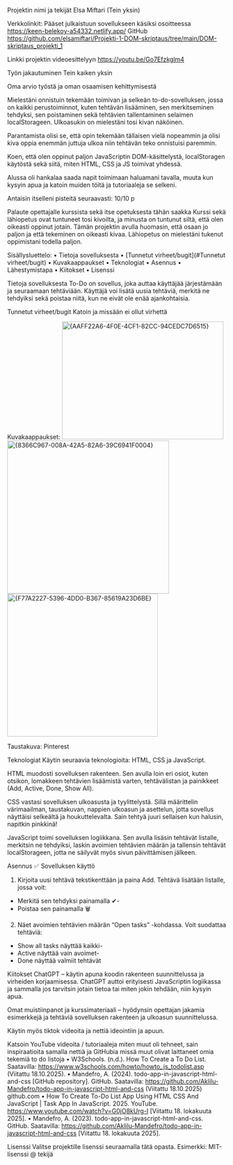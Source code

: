 Projektin nimi ja tekijät
Elsa Miftari (Tein yksin)

Verkkolinkit:
Pääset julkaistuun sovellukseen käsiksi osoitteessa https://keen-belekoy-a54332.netlify.app/
GitHub https://github.com/elsamiftari/Projekti-1-DOM-skriptaus/tree/main/DOM-skriptaus_projekti_1

Linkki projektin videoesittelyyn https://youtu.be/Go7Efzkglm4

Työn jakautuminen
Tein kaiken yksin

Oma arvio työstä ja oman osaamisen kehittymisestä

Mielestäni onnistuin tekemään toimivan ja selkeän to-do-sovelluksen, jossa on kaikki perustoiminnot, kuten tehtävän lisääminen, sen merkitseminen tehdyksi, sen poistaminen sekä tehtävien tallentaminen selaimen localStorageen. Ulkoasukin on mielestäni tosi kivan näköinen.

Parantamista olisi se, että opin tekemään tällaisen vielä nopeammin ja olisi kiva oppia enemmän juttuja ulkoa niin tehtävän teko onnistuisi paremmin.

Koen, että olen oppinut paljon JavaScriptin DOM-käsittelystä, localStoragen käytöstä sekä siitä, miten HTML, CSS ja JS toimivat yhdessä.

Alussa oli hankalaa saada napit toimimaan haluamani tavalla, muuta kun kysyin apua ja katoin muiden töitä ja tutoriaaleja se selkeni. 

Antaisin itselleni pisteitä seuraavasti: 10/10 p

Palaute opettajalle kurssista sekä itse opetuksesta tähän saakka
Kurssi sekä lähiopetus ovat tuntuneet tosi kivoilta, ja minusta on tuntunut siltä, että olen oikeasti oppinut jotain. Tämän projektin avulla huomasin, että osaan jo paljon ja että tekeminen on oikeasti kivaa. Lähiopetus on mielestäni tukenut oppimistani todella paljon.

Sisällysluettelo:
•	Tietoja sovelluksesta
•	[Tunnetut virheet/bugit](#Tunnetut virheet/bugit)
•	Kuvakaappaukset
•	Teknologiat
•	Asennus
•	Lähestymistapa
•	Kiitokset
•	Lisenssi

Tietoja sovelluksesta
To-Do on sovellus, joka auttaa käyttäjää järjestämään ja seuraamaan tehtäviään. Käyttäjä voi lisätä uusia tehtäviä, merkitä ne tehdyiksi sekä poistaa niitä, kun ne eivät ole enää ajankohtaisia.

Tunnetut virheet/bugit
Katoin ja missään ei ollut virhettä

Kuvakaappaukset:
<img width="371" height="270" alt="{AAFF22A6-4F0E-4CF1-82CC-94CEDC7D6515}" src="https://github.com/user-attachments/assets/aefb9475-9557-4c47-8ccc-e3defceb5bb8" />
<img width="372" height="351" alt="{8366C967-008A-42A5-82A6-39C6941F0004}" src="https://github.com/user-attachments/assets/b98a3643-0d8f-455b-9782-a59813d7d7b7" />
<img width="346" height="328" alt="{F77A2227-5396-4DD0-B367-85619A23D6BE}" src="https://github.com/user-attachments/assets/b21d626e-b74e-4bfc-b542-e49d60cddc0f" />

Taustakuva: Pinterest 

Teknologiat
Käytin seuraavia teknologioita: HTML, CSS ja JavaScript.

HTML muodosti sovelluksen rakenteen. Sen avulla loin eri osiot, kuten otsikon, lomakkeen tehtävien lisäämistä varten, tehtävälistan ja painikkeet (Add, Active, Done, Show All).

CSS vastasi sovelluksen ulkoasusta ja tyylittelystä. Sillä määrittelin värimaailman, taustakuvan, nappien ulkoasun ja asettelun, jotta sovellus näyttäisi selkeältä ja houkuttelevalta. Sain tehtyä juuri  sellaisen kun halusin, napitkin pinkkinä!

JavaScript toimi sovelluksen logiikkana. Sen avulla lisäsin tehtävät listalle, merkitsin ne tehdyiksi, laskin avoimien tehtävien määrän ja tallensin tehtävät localStorageen, jotta ne säilyvät myös sivun päivittämisen jälkeen.


Asennus
✅ Sovelluksen käyttö
1.	Kirjoita uusi tehtävä tekstikenttään ja paina Add.
Tehtävä lisätään listalle, jossa voit:
-	Merkitä sen tehdyksi painamalla ✔-
-	Poistaa sen painamalla 🗑
2.	Näet avoimien tehtävien määrän “Open tasks” -kohdassa.
Voit suodattaa tehtäviä:
-	Show all tasks näyttää kaikki-
-	Active näyttää vain avoimet-
-	Done näyttää valmiit tehtävät

Kiitokset
ChatGPT – käytin apuna koodin rakenteen suunnittelussa ja virheiden korjaamisessa. ChatGPT auttoi erityisesti JavaScriptin logiikassa ja sammalla jos tarvitsin jotain tietoa tai miten jokin tehdään, niin kysyin apua. 

Omat muistiinpanot ja kurssimateriaali – hyödynsin opettajan jakamia esimerkkejä ja tehtäviä sovelluksen rakenteen ja ulkoasun suunnittelussa.

Käytin myös tiktok videoita ja nettiä ideointiin ja apuun.

Katsoin YouTube videoita / tutoriaaleja miten muut oli tehneet, sain inspiraatioita samalla nettiä ja GitHubia missä muut olivat laittaneet omia tekemiä to do listoja
•	W3Schools. (n.d.). How To Create a To Do List. Saatavilla: https://www.w3schools.com/howto/howto_js_todolist.asp (Viitattu 18.10.2025).
•	Mandefro, A. (2024). todo-app-in-javascript-html-and-css [GitHub repository]. GitHub. Saatavilla: https://github.com/Aklilu-Mandefro/todo-app-in-javascript-html-and-css (Viitattu 18.10.2025) github.com
•	How To Create To-Do List App Using HTML CSS And JavaScript | Task App In JavaScript. 2025. YouTube. https://www.youtube.com/watch?v=G0jO8kUrg-I [Viitattu 18. lokakuuta 2025].
•	Mandefro, A. (2023). todo-app-in-javascript-html-and-css. GitHub. Saatavilla: https://github.com/Aklilu-Mandefro/todo-app-in-javascript-html-and-css [Viitattu 18. lokakuuta 2025].

Lisenssi
Valitse projektille lisenssi seuraamalla tätä opasta.
Esimerkki: MIT-lisenssi @ tekijä
